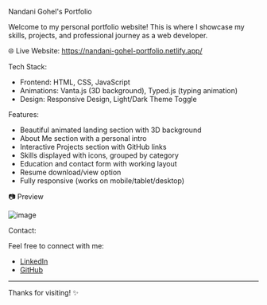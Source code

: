Nandani Gohel's Portfolio

Welcome to my personal portfolio website! This is where I showcase my skills, projects, and professional journey as a web developer.

🌐 Live Website: https://nandani-gohel-portfolio.netlify.app/

Tech Stack:

- Frontend: HTML, CSS, JavaScript
- Animations: Vanta.js (3D background), Typed.js (typing animation)
- Design: Responsive Design, Light/Dark Theme Toggle

Features:

- Beautiful animated landing section with 3D background
- About Me section with a personal intro
- Interactive Projects section with GitHub links
- Skills displayed with icons, grouped by category
- Education and contact form with working layout
- Resume download/view option
- Fully responsive (works on mobile/tablet/desktop)

📷 Preview

![image](https://github.com/user-attachments/assets/4d15dbb5-ec7f-482e-8030-c5c4df94ca11)


 Contact:

Feel free to connect with me:

- [LinkedIn](https://www.linkedin.com/in/nandani-gohel-325155306/)
- [GitHub](https://github.com/Nandani097)

---

Thanks for visiting! ✨

